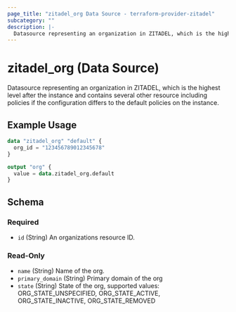 ```yaml
---
page_title: "zitadel_org Data Source - terraform-provider-zitadel"
subcategory: ""
description: |-
  Datasource representing an organization in ZITADEL, which is the highest level after the instance and contains several other resource including policies if the configuration differs to the default policies on the instance.
---
```


# zitadel_org (Data Source)

Datasource representing an organization in ZITADEL, which is the highest level after the instance and contains several other resource including policies if the configuration differs to the default policies on the instance.

## Example Usage

```terraform
data "zitadel_org" "default" {
  org_id = "123456789012345678"
}

output "org" {
  value = data.zitadel_org.default
}
```

<!-- schema generated by tfplugindocs -->
## Schema

### Required

- `id` (String) An organizations resource ID.

### Read-Only

- `name` (String) Name of the org.
- `primary_domain` (String) Primary domain of the org
- `state` (String) State of the org, supported values: ORG_STATE_UNSPECIFIED, ORG_STATE_ACTIVE, ORG_STATE_INACTIVE, ORG_STATE_REMOVED